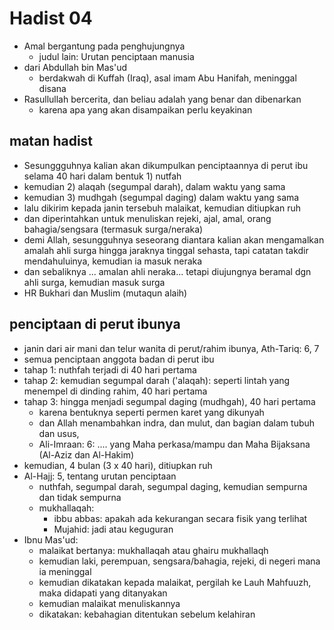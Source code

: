 # Hadist 04
* Amal bergantung pada penghujungnya
  * judul lain: Urutan penciptaan manusia
* dari Abdullah bin Mas'ud
  * berdakwah di Kuffah (Iraq), asal imam Abu Hanifah, meninggal disana
* Rasullullah bercerita, dan beliau adalah yang benar dan dibenarkan
  * karena apa yang akan disampaikan perlu keyakinan

## matan hadist
* Sesunggguhnya kalian akan dikumpulkan penciptaannya di perut ibu selama 40 hari dalam bentuk 1) nutfah
* kemudian 2) alaqah (segumpal darah), dalam waktu yang sama
* kemudian 3) mudhgah (segumpal daging) dalam waktu yang sama
* lalu dikirim kepada janin tersebuh malaikat, 
  kemudian ditiupkan ruh
* dan diperintahkan untuk menuliskan rejeki, ajal, amal, orang bahagia/sengsara (termasuk surga/neraka)
* demi Allah, sesungguhnya seseorang diantara kalian akan mengamalkan amalah ahli surga hingga jaraknya tinggal sehasta, tapi catatan takdir mendahuluinya, kemudian ia masuk neraka
* dan sebaliknya ... amalan ahli neraka... tetapi diujungnya beramal dgn ahli surga, kemudian masuk surga
* HR Bukhari dan Muslim (mutaqun alaih)

## penciptaan di perut ibunya
* janin dari air mani dan telur wanita di perut/rahim ibunya, Ath-Tariq: 6, 7
* semua penciptaan anggota badan di perut ibu
* tahap 1: nuthfah terjadi di 40 hari pertama
* tahap 2: kemudian segumpal darah ('alaqah): seperti lintah yang menempel di dinding rahim, 
  40 hari pertama
* tahap 3: hingga menjadi segumpal daging (mudhgah), 40 hari pertama
  * karena bentuknya seperti permen karet yang dikunyah
  * dan Allah menambahkan indra, dan mulut, dan bagian dalam tubuh dan usus,
  * Ali-Imraan: 6: .... yang Maha perkasa/mampu dan Maha Bijaksana (Al-Aziz dan Al-Hakim)
* kemudian, 4 bulan (3 x 40 hari), ditiupkan ruh
* Al-Hajj: 5, tentang urutan penciptaan
  * nuthfah, segumpal darah, segumpal daging, kemudian sempurna dan tidak sempurna
  * mukhallaqah:
    * ibbu abbas: apakah ada kekurangan secara fisik yang terlihat
    * Mujahid: jadi atau keguguran
* Ibnu Mas'ud: 
  * malaikat bertanya: mukhallaqah atau ghairu mukhallaqh
  * kemudian laki, perempuan, sengsara/bahagia, rejeki, di negeri mana ia meninggal
  * kemudian dikatakan kepada malaikat, pergilah ke Lauh Mahfuuzh, maka didapati yang ditanyakan
  * kemudian malaikat menuliskannya
  * dikatakan: kebahagian ditentukan sebelum kelahiran
  
  
